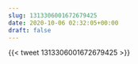 ```yaml
---
slug: 1313306001672679425
date: 2020-10-06 02:32:05+00:00
draft: false
---
```


{{< tweet 1313306001672679425 >}}
